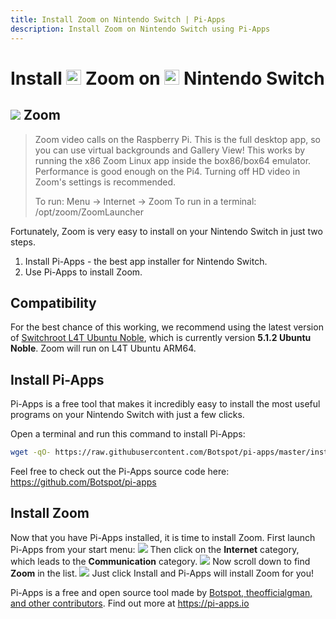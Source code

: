 ```yaml
---
title: Install Zoom on Nintendo Switch | Pi-Apps
description: Install Zoom on Nintendo Switch using Pi-Apps
---
```

<div class="simple-install-content content">

# Install <img src="/img/app-icons/Zoom/icon-64.png" height=24> Zoom on <img src=/img/other-icons/switch-icon.svg height=24> Nintendo Switch

## <img src="/img/app-icons/Zoom/icon-64.png"> Zoom
> Zoom video calls on the Raspberry Pi.
> This is the full desktop app, so you can use virtual backgrounds and Gallery View!
> This works by running the x86 Zoom Linux app inside the box86/box64 emulator.
> Performance is good enough on the Pi4. Turning off HD video in Zoom's settings is recommended.
> 
> To run: Menu -> Internet -> Zoom
> To run in a terminal: /opt/zoom/ZoomLauncher

Fortunately, Zoom is very easy to install on your Nintendo Switch in just two steps.
1. Install Pi-Apps - the best app installer for Nintendo Switch.
2. Use Pi-Apps to install Zoom.
</div>
<div class="simple-install-content content">

## Compatibility
For the best chance of this working, we recommend using the latest version of [Switchroot L4T Ubuntu Noble](https://wiki.switchroot.org/wiki/linux/l4t-ubuntu-noble-installation-guide), which is currently version **5.1.2 Ubuntu Noble**.
Zoom will run on L4T Ubuntu ARM64.
</div>
<div class="simple-install-content content">

## Install Pi-Apps

Pi-Apps is a free tool that makes it incredibly easy to install the most useful programs on your Nintendo Switch with just a few clicks.

Open a terminal and run this command to install Pi-Apps:
```bash
wget -qO- https://raw.githubusercontent.com/Botspot/pi-apps/master/install | bash
```
Feel free to check out the Pi-Apps source code here: https://github.com/Botspot/pi-apps
</div>
<div class="simple-install-content content">

## Install Zoom

Now that you have Pi-Apps installed, it is time to install Zoom.
First launch Pi-Apps from your start menu:
<img src="/img/start-menu.png">
Then click on the <b>Internet</b> category, which leads to the <b>Communication</b> category.
<img src="/img/category-selections/Communication.png">
Now scroll down to find <b>Zoom</b> in the list.
<img src="/img/app-icons/Zoom/app-selection.png">
Just click Install and Pi-Apps will install Zoom for you!
</div>
<div class="simple-install-content content">

Pi-Apps is a free and open source tool made by [Botspot, theofficialgman, and other contributors](/about/#contributors). Find out more at https://pi-apps.io
</div>
